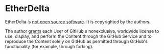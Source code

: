 # EtherDelta

EtherDelta is [not open source software](https://github.com/etherdelta/etherdelta.github.io/issues/86). It is copyrighted by the authors. 

The author [grants](https://help.github.com/articles/github-terms-of-service/#c-acceptable-use) each User of GitHub a nonexclusive, worldwide license to use, display, and perform the Content through the GitHub Service and to reproduce the Content solely on GitHub as permitted through GitHub's functionality (for example, through forking). 
